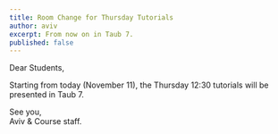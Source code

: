 ```yaml
---
title: Room Change for Thursday Tutorials
author: aviv
excerpt: From now on in Taub 7.
published: false
---
```


Dear Students,

Starting from today (November 11), the Thursday 12:30 tutorials will be
presented in Taub 7.

See you,  
Aviv & Course staff.
